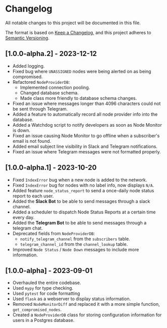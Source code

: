 # Changelog

All notable changes to this project will be documented in this file.

The format is based on [Keep a Changelog](https://keepachangelog.com/en/1.0.0/),
and this project adheres to [Semantic Versioning](https://semver.org/spec/v2.0.0.html).


## [1.0.0-alpha.2] - 2023-12-12

- Added logging.
- Fixed bug where `UNASSIGNED` nodes were being alerted on as being compromised.
- Refactored `NodeProviderDB`:
  - Implemented connection pooling.
  - Changed database schema.
  - Made class more friendly to database schema changes.
- Fixed an issue where messages longer than 4096 characters could not be sent through Telegram.
- Added a feature to automatically record all node provider info into the database.
- Added a Watchdog script to notify developers as soon as Node Monitor is down.
- Fixed an issue causing Node Monitor to go offline when a subscriber's email is not found.
- Added email subject line visibility in Slack and Telegram notifications.
- Fixed an issue where Telegram messages were not formatted properly.


## [1.0.0-alpha.1] - 2023-10-20

- Fixed `IndexError` bug when a new node is added to the network.
- Fixed `IndexError` bug for nodes with no label info, now displays `N/A`.
- Added feature `node_status_report` to send a once-daily node status report to each user.
- Added the **Slack Bot** to be able to send messages through a slack channel.
- Added a scheduler to dispatch Node Status Reports at a certain time every day.
- Added the **Telegram Bot** to be able to send messages through a telegram chat.
- Deprecated fields from `NodeProviderDB`:
  - `notify_telegram_channel` from the `subscribers` table.
  - `telegram_channel_id` from the `channel_lookup` table.
- Improved `Node Status` / `Node Down` messages to include more information.


## [1.0.0-alpha] - 2023-09-01

- Overhauled the entire codebase.
- Used `mypy` for type checking.
- Used `pytest` for code formatting
- Used `flask` as a webserver to display status information.
- Removed `NodeMonitorDiff` and replaced it with a more simple function, `get_compromised_nodes`.
- Created a `NodeProviderDB` class for storing configuration information for users in a Postgres database.
